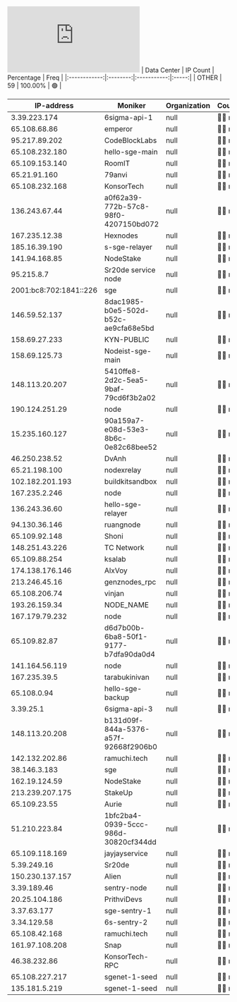 ![Diagramm](https://github.com/obajay/StateSync-snapshots/blob/main/Projects/Sge/1/README.md)
| Data Center | IP Count | Percentage | Freq |
|:------------:|:--------:|:-----------:|:-----:|
| OTHER | 59 | 100.00% | 🟢 |

<!-- START_TABLE -->
| IP-address | Moniker | Organization | Country | City |
|-------------|---------|---------------|---------|------|
| 3.39.223.174 | 6sigma-api-1 | null | 🏴‍☠️ null | null |
| 65.108.68.86 | emperor | null | 🏴‍☠️ null | null |
| 95.217.89.202 | CodeBlockLabs | null | 🏴‍☠️ null | null |
| 65.108.232.180 | hello-sge-main | null | 🏴‍☠️ null | null |
| 65.109.153.140 | RoomIT | null | 🏴‍☠️ null | null |
| 65.21.91.160 | 79anvi | null | 🏴‍☠️ null | null |
| 65.108.232.168 | KonsorTech | null | 🏴‍☠️ null | null |
| 136.243.67.44 | a0f62a39-772b-57c8-98f0-4207150bd072 | null | 🏴‍☠️ null | null |
| 167.235.12.38 | Hexnodes | null | 🏴‍☠️ null | null |
| 185.16.39.190 | s-sge-relayer | null | 🏴‍☠️ null | null |
| 141.94.168.85 | NodeStake | null | 🏴‍☠️ null | null |
| 95.215.8.7 | Sr20de service node | null | 🏴‍☠️ null | null |
| 2001:bc8:702:1841::226 | sge | null | 🏴‍☠️ null | null |
| 146.59.52.137 | 8dac1985-b0e5-502d-b52c-ae9cfa68e5bd | null | 🏴‍☠️ null | null |
| 158.69.27.233 | KYN-PUBLIC | null | 🏴‍☠️ null | null |
| 158.69.125.73 | Nodeist-sge-main | null | 🏴‍☠️ null | null |
| 148.113.20.207 | 5410ffe8-2d2c-5ea5-9baf-79cd6f3b2a02 | null | 🏴‍☠️ null | null |
| 190.124.251.29 | node | null | 🏴‍☠️ null | null |
| 15.235.160.127 | 90a159a7-e08d-53e3-8b6c-0e82c68bee52 | null | 🏴‍☠️ null | null |
| 46.250.238.52 | DvAnh | null | 🏴‍☠️ null | null |
| 65.21.198.100 | nodexrelay | null | 🏴‍☠️ null | null |
| 102.182.201.193 | buildkitsandbox | null | 🏴‍☠️ null | null |
| 167.235.2.246 | node | null | 🏴‍☠️ null | null |
| 136.243.36.60 | hello-sge-relayer | null | 🏴‍☠️ null | null |
| 94.130.36.146 | ruangnode | null | 🏴‍☠️ null | null |
| 65.109.92.148 | Shoni | null | 🏴‍☠️ null | null |
| 148.251.43.226 | TC Network | null | 🏴‍☠️ null | null |
| 65.109.88.254 | ksalab | null | 🏴‍☠️ null | null |
| 174.138.176.146 | AlxVoy | null | 🏴‍☠️ null | null |
| 213.246.45.16 | genznodes_rpc | null | 🏴‍☠️ null | null |
| 65.108.206.74 | vinjan | null | 🏴‍☠️ null | null |
| 193.26.159.34 | NODE_NAME | null | 🏴‍☠️ null | null |
| 167.179.79.232 | node | null | 🏴‍☠️ null | null |
| 65.109.82.87 | d6d7b00b-6ba8-50f1-9177-b7dfa90da0d4 | null | 🏴‍☠️ null | null |
| 141.164.56.119 | node | null | 🏴‍☠️ null | null |
| 167.235.39.5 | tarabukinivan | null | 🏴‍☠️ null | null |
| 65.108.0.94 | hello-sge-backup | null | 🏴‍☠️ null | null |
| 3.39.25.1 | 6sigma-api-3 | null | 🏴‍☠️ null | null |
| 148.113.20.208 | b131d09f-844a-5376-a57f-92668f2906b0 | null | 🏴‍☠️ null | null |
| 142.132.202.86 | ramuchi.tech | null | 🏴‍☠️ null | null |
| 38.146.3.183 | sge | null | 🏴‍☠️ null | null |
| 162.19.124.59 | NodeStake | null | 🏴‍☠️ null | null |
| 213.239.207.175 | StakeUp | null | 🏴‍☠️ null | null |
| 65.109.23.55 | Aurie | null | 🏴‍☠️ null | null |
| 51.210.223.84 | 1bfc2ba4-0939-5ccc-986d-30820cf344dd | null | 🏴‍☠️ null | null |
| 65.109.118.169 | jayjayservice | null | 🏴‍☠️ null | null |
| 5.39.249.16 | Sr20de | null | 🏴‍☠️ null | null |
| 150.230.137.157 | Alien | null | 🏴‍☠️ null | null |
| 3.39.189.46 | sentry-node | null | 🏴‍☠️ null | null |
| 20.25.104.186 | PrithviDevs | null | 🏴‍☠️ null | null |
| 3.37.63.177 | sge-sentry-1 | null | 🏴‍☠️ null | null |
| 3.34.129.58 | 6s-sentry-2 | null | 🏴‍☠️ null | null |
| 65.108.42.168 | ramuchi.tech | null | 🏴‍☠️ null | null |
| 161.97.108.208 | Snap | null | 🏴‍☠️ null | null |
| 46.38.232.86 | KonsorTech-RPC | null | 🏴‍☠️ null | null |
| 65.108.227.217 | sgenet-1-seed | null | 🏴‍☠️ null | null |
| 135.181.5.219 | sgenet-1-seed | null | 🏴‍☠️ null | null |

<!-- END_TABLE -->